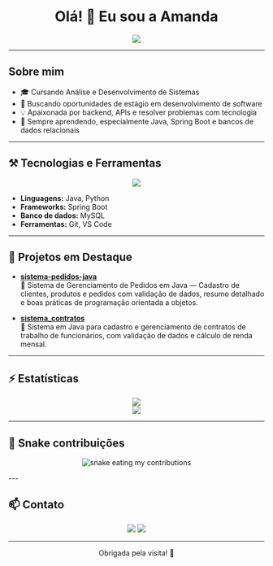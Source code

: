 <h1 align="center">
  Olá! 👋 Eu sou a Amanda
</h1>

<p align="center">
  <img src="https://readme-typing-svg.herokuapp.com/?font=Righteous&size=35&center=true&vCenter=true&width=500&height=70&duration=4000&lines=Desenvolvedora+Backend;Apaixonada+por+Tecnologia;Bem+vinda(o)+ao+meu+GitHub!" />
</p>

---

## Sobre mim

- 🎓 Cursando Análise e Desenvolvimento de Sistemas  
- 🔭 Buscando oportunidades de estágio em desenvolvimento de software  
- 💡 Apaixonada por backend, APIs e resolver problemas com tecnologia  
- 🌱 Sempre aprendendo, especialmente Java, Spring Boot e bancos de dados relacionais

---

## ⚒️ Tecnologias e Ferramentas

<p align="center">
  <img src="https://skillicons.dev/icons?i=java,spring,mysql,python,vscode,git" />
</p>

- **Linguagens:** Java, Python  
- **Frameworks:** Spring Boot  
- **Banco de dados:** MySQL  
- **Ferramentas:** Git, VS Code

---

## 🚀 Projetos em Destaque

- [**sistema-pedidos-java**](https://github.com/AmandaLeopoldoo/sistema-pedidos-java)  
  🛒 Sistema de Gerenciamento de Pedidos em Java — Cadastro de clientes, produtos e pedidos com validação de dados, resumo detalhado e boas práticas de programação orientada a objetos.

- [**sistema_contratos**](https://github.com/AmandaLeopoldoo/sistema_contratos)  
  💼 Sistema em Java para cadastro e gerenciamento de contratos de trabalho de funcionários, com validação de dados e cálculo de renda mensal.

---

## ⚡ Estatísticas

<p align="center">
  <img src="https://github-readme-stats.vercel.app/api?username=AmandaLeopoldoo&show_icons=true&theme=gotham&rank_icon=github&hide_title=false" />
  <br>
  <img src="https://github-readme-stats.vercel.app/api/top-langs/?username=AmandaLeopoldoo&theme=gotham&show_icons=true&hide_border=false&layout=compact"/>
</p>

---

## 🐍 Snake contribuições

<p align="center">
  <img alt="snake eating my contributions" src="https://raw.githubusercontent.com/AmandaLeopoldoo/AmandaLeopoldoo/output/github-contribution-grid-snake-dark.svg" />
</p>
---

## 📫 Contato

<div align="center">
  <a href="mailto:amandaleopoldo2930@gmail.com"><img src="https://img.shields.io/badge/-Gmail-%23333?style=for-the-badge&logo=gmail&logoColor=white" target="_blank"></a>
  <a href="https://www.linkedin.com/in/amanda-leopoldo-a61478319" target="_blank"><img src="https://img.shields.io/badge/-LinkedIn-%230077B5?style=for-the-badge&logo=linkedin&logoColor=white" target="_blank"></a> 
</div>

---

<p align="center">
  Obrigada pela visita! 🚀
</p>

